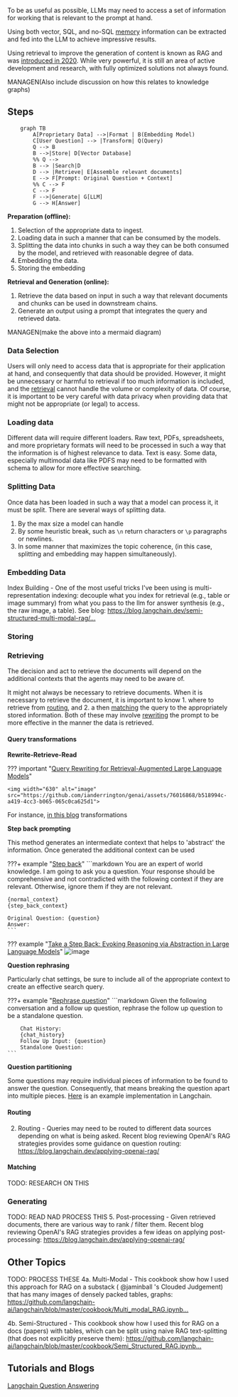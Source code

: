 To be as useful as possible, LLMs may need to access a set of information for working that is relevant to the prompt at hand. 

Using both vector, SQL, and no-SQL  [memory](./memory.md) information can be extracted and fed into the LLM to achieve impressive results. 

Using retrieval to improve the generation of content is known as RAG and was [introduced in 2020](https://arxiv.org/abs/2005.11401). While very powerful, it is still an area of active development and research, with fully optimized solutions not always found. 

MANAGEN(Also include discussion on how this relates to knowledge graphs)

## Steps
```mermaid
    graph TB
        A[Proprietary Data] -->|Format | B(Embedding Model)
        C[User Question] --> |Transform| Q(Query)
        Q --> B
        B -->|Store| D[Vector Database]
        %% Q -->
        B --> |Search|D
        D --> |Retrieve| E[Assemble relevant documents]
        E --> F[Prompt: Original Question + Context]
        %% C --> F
        C --> F
        F -->|Generate| G[LLM]
        G --> H[Answer]
```
**Preparation (offline):** 

1. Selection of the appropriate data to ingest.
1. Loading data in such a manner that can be consumed by the models.
1. Splitting the data into chunks in such a way they can be both consumed by the model, and retrieved with reasonable degree of data.
1. Embedding the data. 
1. Storing the embedding

**Retrieval and Generation (online):**

1. Retrieve the data based on input in such a way that relevant documents and chunks can be used in downstream chains.
1. Generate an output using a prompt that integrates the query and retrieved data. 

MANAGEN(make the above  into a mermaid diagram)

### Data Selection

Users will only need to access data that is appropriate for their application at hand, and consequently that data should be provided. However, it might be unnecessary or harmful to retrieval if too much information is included, and the [retrieval](#retrieval) cannot handle the volume or complexity of data. 
Of course, it is important to be very careful with data privacy when providing data that might not be appropriate (or legal) to access.

### Loading data
Different data will require different loaders. Raw text, PDFs, spreadsheets, and more proprietary formats will need to be processed in such a way that the information is of highest relevance to data. Text is easy. Some data, especially multimodal data like PDFS may need to be formatted with schema to allow for more effective searching.

### Splitting Data
Once data has been loaded in such a way that a model can process it, it must be split. There are several ways of splitting data. 
1. By the max size a model can handle
2. By some heuristic break, such as `\n` return characters or `\p` paragraphs or newlines.
3. In some manner that maximizes the topic coherence, (in this case, splitting and embedding may happen simultaneously).

### Embedding Data

Index Building - One of the most useful tricks I've been using is multi-representation indexing: decouple what you index for retrieval (e.g., table or image summary) from what you pass to the llm for answer synthesis (e.g., the raw image, a table). See blog: 
https://blog.langchain.dev/semi-structured-multi-modal-rag/…

### Storing


### Retrieving

The decision and act to retrieve the documents will depend on the additional contexts that the agents may need to be aware of. 

It might not always be necessary to retrieve documents. When it is necessary to retrieve the document, it is important to know 1. where to retrieve from [routing](#routing),  and 2. a then [matching](#matching) the query to the appropriately stored information. Both of these may involve [rewriting](#query-transformations) the prompt to be more effective in the manner the data is retrieved. 

#### Query transformations

**Rewrite-Retrieve-Read**

??? important "[Query Rewriting for Retrieval-Augmented Large Language Models](https://arxiv.org/pdf/2305.14283.pdf)"
    
    <img width="630" alt="image" src="https://github.com/ianderrington/genai/assets/76016868/b518994c-a419-4cc3-b065-065c0ca625d1">

For instance, [in this blog](https://blog.langchain.dev/query-transformations/) transformations 

**Step back prompting**

This method generates an intermediate context that helps to 'abstract' the information. Once generated the additional context can be used

???+ example "[Step back](https://smith.langchain.com/hub/langchain-ai/stepback-answer)"
    ```markdown
    You are an expert of world knowledge. I am going to ask you a question. Your response should be comprehensive and not contradicted with the following context if they are relevant. Otherwise, ignore them if they are not relevant.
    
    {normal_context}
    {step_back_context}
    
    Original Question: {question}
    Answer:
    ```

??? example "[Take a Step Back: Evoking Reasoning via Abstraction in Large Language Models](https://arxiv.org/pdf/2310.06117.pdf)"
    ![image](https://github.com/ianderrington/genai/assets/76016868/970df1c9-cdfc-4a9e-9dcf-f83944e6102c)

**Question rephrasing**

Particularly chat settings, be sure to include all of the appropriate context to create an effective search query. 

???+ example "[Rephrase question](https://smith.langchain.com/hub/langchain-ai/weblangchain-search-query)"
    ```markdown
        Given the following conversation and a follow up question, rephrase the follow up question to be a standalone question.
        
        Chat History:
        {chat_history}
        Follow Up Input: {question}
        Standalone Question:
    ```

**Question partitioning**

Some questions may require individual pieces of information to be found to answer the question.  Consequently, that means breaking the question apart into multiple pieces. 
[Here](https://python.langchain.com/docs/modules/data_connection/retrievers/MultiQueryRetriever) is an example implementation in Langchain.

#### Routing
2. Routing - Queries may need to be routed to different data sources depending on what is being asked. Recent blog reviewing OpenAI's RAG strategies provides some guidance on question routing: https://blog.langchain.dev/applying-openai-rag/

#### Matching

TODO: RESEARCH ON THIS

### Generating

TODO: READ NAD PROCESS THIS
5. Post-processing - Given retrieved documents, there are various way to rank / filter them. Recent blog reviewing OpenAI's RAG strategies provides a few ideas on applying post-processing: https://blog.langchain.dev/applying-openai-rag/

## Other Topics

TODO: PROCESS THESE
4a. Multi-Modal -
This cookbook show how I used this approach for RAG on a substack (
@jaminball
's Clouded Judgement) that has many images of densely packed tables, graphs:
https://github.com/langchain-ai/langchain/blob/master/cookbook/Multi_modal_RAG.ipynb…

4b. Semi-Structured -
This cookbook show how I used this for RAG on a docs (papers) with tables, which can be split using naive RAG text-splitting (that does not explicitly preserve them):
https://github.com/langchain-ai/langchain/blob/master/cookbook/Semi_Structured_RAG.ipynb…


## Tutorials and Blogs

[Langchain Question Answering](https://python.langchain.com/docs/use_cases/question_answering/)

